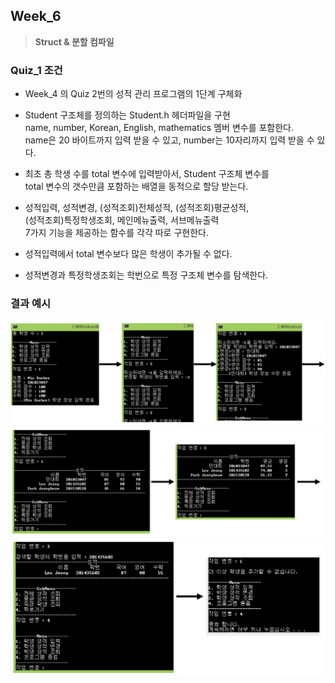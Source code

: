 ## Week_6
>**Struct & 분할 컴파일**

### Quiz_1 조건
- Week_4 의 Quiz 2번의 성적 관리 프로그램의 1단계 구체화

- Student 구조체를 정의하는 Student.h 헤더파일을 구현<br>
name, number, Korean, English, mathematics 멤버 변수를 포함한다.<br>
name은 20 바이트까지 입력 받을 수 있고, number는 10자리까지 입력 받을 수 있다.

- 최초 총 학생 수를 total 변수에 입력받아서, Student 구조체 변수를<br>
total 변수의 갯수만큼 포함하는 배열을 동적으로 할당 받는다.

- 성적입력, 성적변경, (성적조회)전체성적, (성적조회)평균성적,<br>
(성적조회)특정학생조회, 메인메뉴출력, 서브메뉴출력 <br>
7가지 기능을 제공하는 함수를 각각 따로 구현한다.

- 성적입력에서 total 변수보다 많은 학생이 추가될 수 없다.

- 성적변경과 특정학생조회는 학번으로 특정 구조체 변수를 탐색한다.


### 결과 예시
![Quiz1_1](Quiz1_1.png)
![Quiz1_2](Quiz1_2.png)
![Quiz1_3](Quiz1_3.png)
